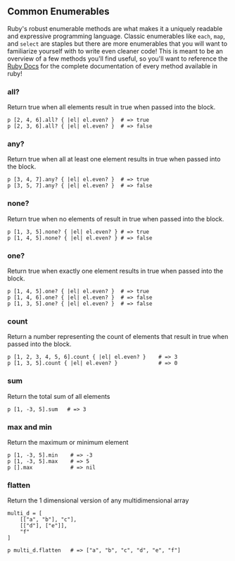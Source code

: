 ## Common Enumerables

Ruby's robust enumerable methods are what makes it a uniquely readable and expressive programming language. Classic enumerables like `each`, `map`, and `select` are staples but there are more enumerables that you will want to familiarize yourself with to write even cleaner code! This is meant to be an overview of a few methods you'll find useful, so you'll want to reference the [Ruby Docs](https://ruby-doc.org) for the complete documentation of every method available in ruby!

### all?

Return true when all elements result in true when passed into the block.

    p [2, 4, 6].all? { |el| el.even? }  # => true
    p [2, 3, 6].all? { |el| el.even? }  # => false

### any?

Return true when all at least one element results in true when passed into the block.

    p [3, 4, 7].any? { |el| el.even? }  # => true
    p [3, 5, 7].any? { |el| el.even? }  # => false

### none?

Return true when no elements of result in true when passed into the block.

    p [1, 3, 5].none? { |el| el.even? } # => true
    p [1, 4, 5].none? { |el| el.even? } # => false

### one?

Return true when exactly one element results in true when passed into the block.

    p [1, 4, 5].one? { |el| el.even? }  # => true
    p [1, 4, 6].one? { |el| el.even? }  # => false
    p [1, 3, 5].one? { |el| el.even? }  # => false

### count

Return a number representing the count of elements that result in true when passed into the block.

    p [1, 2, 3, 4, 5, 6].count { |el| el.even? }    # => 3
    p [1, 3, 5].count { |el| el.even? }             # => 0

### sum

Return the total sum of all elements

    p [1, -3, 5].sum   # => 3

### max and min

Return the maximum or minimum element

    p [1, -3, 5].min    # => -3
    p [1, -3, 5].max    # => 5
    p [].max            # => nil

### flatten

Return the 1 dimensional version of any multidimensional array

    multi_d = [
        [["a", "b"], "c"],
        [["d"], ["e"]],
        "f"
    ]

    p multi_d.flatten   # => ["a", "b", "c", "d", "e", "f"]
